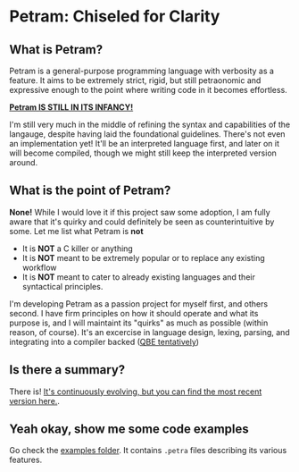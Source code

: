 # Petram: Chiseled for Clarity

## What is Petram?

Petram is a general-purpose programming language with verbosity as a feature. It aims to be extremely strict, rigid, but still petraonomic and expressive enough to the point where writing code in it becomes effortless.

**<u>Petram IS STILL IN ITS INFANCY!</u>**

I'm still very much in the middle of refining the syntax and capabilities of the langauge, despite having laid the foundational guidelines. There's not even an implementation yet! It'll be an interpreted language first, and later on it will become compiled, though we might still keep the interpreted version around.

## What is the point of Petram?

**None!** While I would love it if this project saw some adoption, I am fully aware that it's quirky and could definitely be seen as counterintuitive by some. Let me list what Petram is ****not****
  
* It is **NOT** a C killer or anything
* It is **NOT** meant to be extremely popular or to replace any existing workflow
* It is **NOT** meant to cater to already existing languages and their syntactical principles.

I'm developing Petram as a passion project for myself first, and others second. I have firm principles on how it should operate and what its purpose is, and I will maintaint its "quirks" as much as possible (within reason, of course).
It's an excercise in language design, lexing, parsing, and integrating into a compiler backed ([QBE tentatively](https://c9x.me/compile/))

## Is there a summary?

There is! [It's continuously evolving, but you can find the most recent version here.](docs/Petram%20Language%20Specification%20Summary.md).

## Yeah okay, show me some code examples

Go check the [examples folder](examples/). It contains `.petra` files describing its various features.
